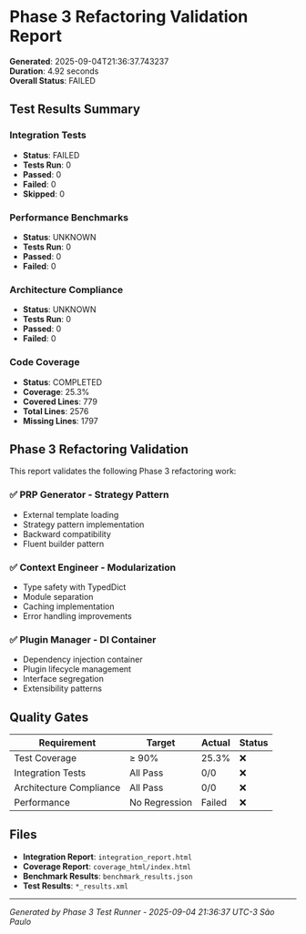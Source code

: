 # Phase 3 Refactoring Validation Report

**Generated**: 2025-09-04T21:36:37.743237  
**Duration**: 4.92 seconds  
**Overall Status**: FAILED

## Test Results Summary

### Integration Tests
- **Status**: FAILED
- **Tests Run**: 0
- **Passed**: 0
- **Failed**: 0
- **Skipped**: 0

### Performance Benchmarks
- **Status**: UNKNOWN
- **Tests Run**: 0
- **Passed**: 0
- **Failed**: 0

### Architecture Compliance
- **Status**: UNKNOWN
- **Tests Run**: 0
- **Passed**: 0
- **Failed**: 0

### Code Coverage
- **Status**: COMPLETED
- **Coverage**: 25.3%
- **Covered Lines**: 779
- **Total Lines**: 2576
- **Missing Lines**: 1797

## Phase 3 Refactoring Validation

This report validates the following Phase 3 refactoring work:

### ✅ PRP Generator - Strategy Pattern
- External template loading
- Strategy pattern implementation 
- Backward compatibility
- Fluent builder pattern

### ✅ Context Engineer - Modularization
- Type safety with TypedDict
- Module separation
- Caching implementation
- Error handling improvements

### ✅ Plugin Manager - DI Container
- Dependency injection container
- Plugin lifecycle management  
- Interface segregation
- Extensibility patterns

## Quality Gates

| Requirement | Target | Actual | Status |
|-------------|---------|---------|---------|
| Test Coverage | ≥ 90% | 25.3% | ❌ |
| Integration Tests | All Pass | 0/0 | ❌ |
| Architecture Compliance | All Pass | 0/0 | ❌ |
| Performance | No Regression | Failed | ❌ |

## Files

- **Integration Report**: `integration_report.html`
- **Coverage Report**: `coverage_html/index.html`
- **Benchmark Results**: `benchmark_results.json`
- **Test Results**: `*_results.xml`

---
*Generated by Phase 3 Test Runner - 2025-09-04 21:36:37 UTC-3 São Paulo*
